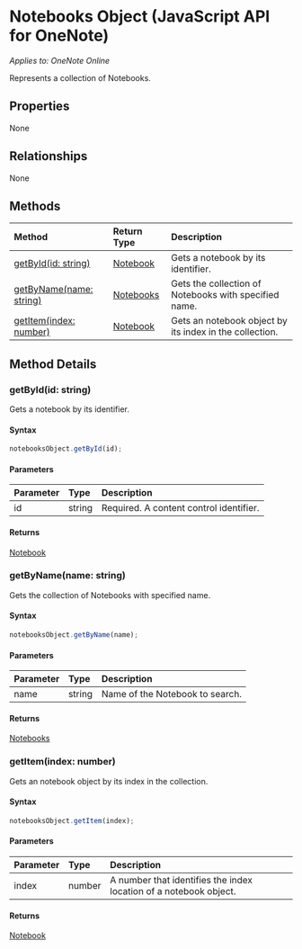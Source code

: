 # Notebooks Object (JavaScript API for OneNote)

_Applies to: OneNote Online_

Represents a collection of Notebooks.

## Properties

None

## Relationships
None


## Methods

| Method		   | Return Type	|Description|
|:---------------|:--------|:----------|
|[getById(id: string)](#getbyidid-string)|[Notebook](notebook.md)|Gets a notebook by its identifier.|
|[getByName(name: string)](#getbynamename-string)|[Notebooks](notebooks.md)|Gets the collection of Notebooks with specified name.|
|[getItem(index: number)](#getitemindex-number)|[Notebook](notebook.md)|Gets an notebook object by its index in the collection.|

## Method Details


### getById(id: string)
Gets a notebook by its identifier.

#### Syntax
```js
notebooksObject.getById(id);
```

#### Parameters
| Parameter	   | Type	|Description|
|:---------------|:--------|:----------|
|id|string|Required. A content control identifier.|

#### Returns
[Notebook](notebook.md)

### getByName(name: string)
Gets the collection of Notebooks with specified name.

#### Syntax
```js
notebooksObject.getByName(name);
```

#### Parameters
| Parameter	   | Type	|Description|
|:---------------|:--------|:----------|
|name|string|Name of the Notebook to search.|

#### Returns
[Notebooks](notebooks.md)

### getItem(index: number)
Gets an notebook object by its index in the collection.

#### Syntax
```js
notebooksObject.getItem(index);
```

#### Parameters
| Parameter	   | Type	|Description|
|:---------------|:--------|:----------|
|index|number|A number that identifies the index location of a notebook object.|

#### Returns
[Notebook](notebook.md)
